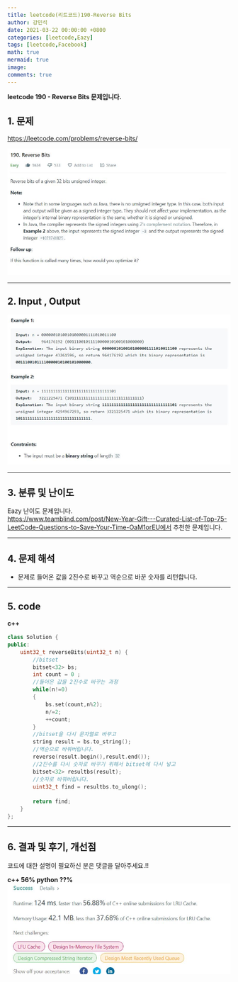```yaml
---
title: leetcode(리트코드)190-Reverse Bits
author: 강민석
date: 2021-03-22 00:00:00 +0800
categories: [leetcode,Eazy]
tags: [leetcode,Facebook]
math: true
mermaid: true
image: 
comments: true
---
```


**leetcode 190 - Reverse Bits 문제입니다.**

## 1. 문제
<https://leetcode.com/problems/reverse-bits/>  

![](/assets/img/sample/leetcode/190/Problem.JPG)

-----  

## 2. Input , Output

![](/assets/img/sample/leetcode/190/input.JPG)  


-----  

## 3. 분류 및 난이도

Eazy 난이도 문제입니다.  
<https://www.teamblind.com/post/New-Year-Gift---Curated-List-of-Top-75-LeetCode-Questions-to-Save-Your-Time-OaM1orEU에서> 추천한 문제입니다. 


-----  

## 4. 문제 해석

- 문제로 들어온 값을 2진수로 바꾸고 역순으로 바꾼 숫자를 리턴합니다.



-----  

## 5. code


**c++**

```c++
class Solution {
public:
    uint32_t reverseBits(uint32_t n) {
        //bitset 
        bitset<32> bs;
        int count = 0 ;
        //들어온 값을 2진수로 바꾸는 과정
        while(n!=0)
        {
            bs.set(count,n%2);
            n/=2;
            ++count;
        }
        //bitset을 다시 문자열로 바꾸고
        string result = bs.to_string();
        //역순으로 바꿔버립니다.
        reverse(result.begin(),result.end());
        //2진수를 다시 숫자로 바꾸기 위해서 bitset에 다시 넣고
        bitset<32> resultbs(result);
        //숫자로 바꿔버립니다.
        uint32_t find = resultbs.to_ulong();
        
        return find;
    }
};
```

-----

## 6. 결과 및 후기, 개선점

코드에 대한 설명이 필요하신 분은 댓글을 달아주세요.!!

**c++ 56% python ??%** 
![](/assets/img/sample/leetcode/146/result.JPG)  






